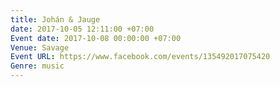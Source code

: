 ```yaml
---
title: Johán & Jauge
date: 2017-10-05 12:11:00 +07:00
Event date: 2017-10-08 00:00:00 +07:00
Venue: Savage
Event URL: https://www.facebook.com/events/135492017075420
Genre: music
---
```


